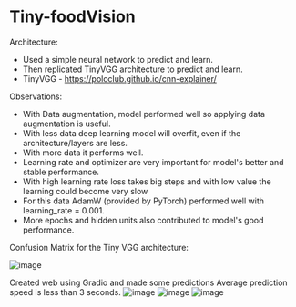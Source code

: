 # Tiny-foodVision

Architecture:

* Used a simple neural network to predict and learn.
* Then replicated TinyVGG architecture to predict and learn.
* TinyVGG - https://poloclub.github.io/cnn-explainer/

Observations:

* With Data augmentation, model performed well so applying data augmentation is useful.
* With less data deep learning model will overfit, even if the architecture/layers are less.
* With more data it performs well.
* Learning rate and optimizer are very important for model's better and stable performance.
* With high learning rate loss takes big steps and with low value the learning could become very slow
* For this data AdamW (provided by PyTorch) performed well with learning_rate = 0.001.
* More epochs and hidden units also contributed to model's good performance.

Confusion Matrix for the Tiny VGG architecture:

![image](https://github.com/LearningPratik/Tiny-foodVision/assets/139999671/fd0fc022-40d9-4a96-931a-6eb9a131556a)


Created web using Gradio and made some predictions
Average prediction speed is less than 3 seconds.
![image](https://github.com/LearningPratik/Tiny-foodVision/assets/139999671/caff96ba-2d86-442b-8048-89fa44c40438)
![image](https://github.com/LearningPratik/Tiny-foodVision/assets/139999671/4e8d45be-207b-41be-b531-dc08def2ca2c)
![image](https://github.com/LearningPratik/Tiny-foodVision/assets/139999671/ce977315-ad2b-40ac-bc26-61fc49c4106d)
